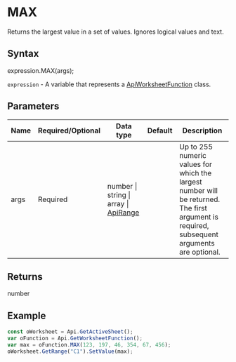 # MAX

Returns the largest value in a set of values. Ignores logical values and text.

## Syntax

expression.MAX(args);

`expression` - A variable that represents a [ApiWorksheetFunction](../ApiWorksheetFunction.md) class.

## Parameters

| **Name** | **Required/Optional** | **Data type** | **Default** | **Description** |
| ------------- | ------------- | ------------- | ------------- | ------------- |
| args | Required | number &#124; string &#124; array &#124; [ApiRange](../../ApiRange/ApiRange.md) |  | Up to 255 numeric values for which the largest number will be returned. The first argument is required, subsequent arguments are optional. |

## Returns

number

## Example



```javascript
const oWorksheet = Api.GetActiveSheet();
var oFunction = Api.GetWorksheetFunction();
var max = oFunction.MAX(123, 197, 46, 354, 67, 456);
oWorksheet.GetRange("C1").SetValue(max);

```
